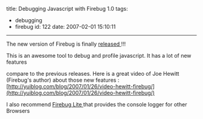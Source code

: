 title: Debugging Javascript with Firebug 1.0
tags:
  - debugging
  - firebug
id: 122
date: 2007-02-01 15:10:11
---

The new version of Firebug is finally [released ](http://getfirebug.com/)!!!

This is an awesome tool to debug and profile javascript. It has a lot of new features

compare to the previous releases.
Here is a great video of Joe Hewitt (Firebug's author) about those new features :
[http://yuiblog.com/blog/2007/01/26/video-hewitt-firebug/](http://yuiblog.com/blog/2007/01/26/video-hewitt-firebug/)

I also recommend [Firebug Lite ](http://www.getfirebug.com/lite.html)that provides the console logger for other Browsers